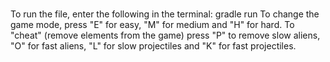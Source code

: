 # 

To run the file, enter the following in the terminal: gradle run
To change the game mode, press "E" for easy, "M" for medium and "H" for hard. 
To "cheat" (remove elements from the game) press "P" to remove slow aliens, "O" for fast aliens, 
"L" for slow projectiles and "K" for fast projectiles.
